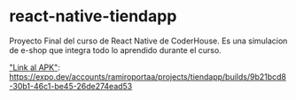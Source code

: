 # react-native-tiendapp
Proyecto Final del curso de React Native de CoderHouse.
Es una simulacion de e-shop que integra todo lo aprendido durante el curso.

["Link al APK"](https://expo.dev/accounts/ramiroportaa/projects/tiendapp/builds/9b21bcd8-30b1-46c1-be45-26de274ead53): https://expo.dev/accounts/ramiroportaa/projects/tiendapp/builds/9b21bcd8-30b1-46c1-be45-26de274ead53
